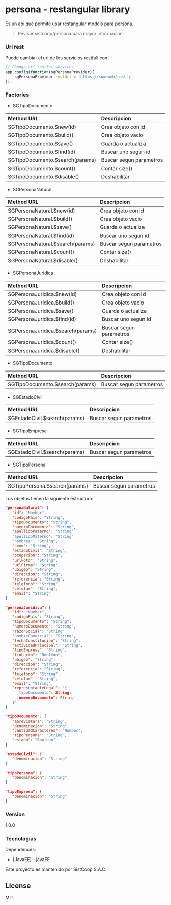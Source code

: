 # persona - restangular library

Es un api que permite usar restangular models para persona.

> Revisar sistcoop/persona para mayor informacion.

### Url rest
Puede cambiar el url de los servicios restfull con 

````javascript
// Change url restful services
app.config(function(sgPersonaProvider){
    sgPersonaProvider.restUrl = 'https://someweb/rest';
});
````

### Factories
* SGTipoDocumento

| Method        URL                     | Descripcion                   |
| :-------------------------------------|:------------------------------|
| SGTipoDocumento.$new(id)              | Crea objeto con id            |
| SGTipoDocumento.$build()              | Crea objeto vacio             |
| SGTipoDocumento.$save()               | Guarda o actualiza            |
| SGTipoDocumento.$find(id)             | Buscar uno segun id           |
| SGTipoDocumento.$search(params)       | Buscar segun parametros       |
| SGTipoDocumento.$count()              | Contar size()                 |
| SGTipoDocumento.$disable()            | Deshabilitar                  |


* SGPersonaNatural

| Method        URL                     | Descripcion                   |
| :-------------------------------------|:------------------------------|
| SGPersonaNatural.$new(id)             | Crea objeto con id            |
| SGPersonaNatural.$build()             | Crea objeto vacio             |
| SGPersonaNatural.$save()              | Guarda o actualiza            |
| SGPersonaNatural.$find(id)            | Buscar uno segun id           |
| SGPersonaNatural.$search(params)      | Buscar segun parametros       |
| SGPersonaNatural.$count()             | Contar size()                 |
| SGPersonaNatural.$disable()           | Deshabilitar                  |


* SGPersonaJuridica

| Method        URL                      | Descripcion                   |
| :--------------------------------------|:------------------------------|
| SGPersonaJuridica.$new(id)             | Crea objeto con id            |
| SGPersonaJuridica.$build()             | Crea objeto vacio             |
| SGPersonaJuridica.$save()              | Guarda o actualiza            |
| SGPersonaJuridica.$find(id)            | Buscar uno segun id           |
| SGPersonaJuridica.$search(params)      | Buscar segun parametros       |
| SGPersonaJuridica.$count()             | Contar size()                 |
| SGPersonaJuridica.$disable()           | Deshabilitar                  |


* SGTipoDocumento

| Method        URL                     | Descripcion                   |
| :-------------------------------------|:------------------------------|
| SGTipoDocumento.$search(params)       | Buscar segun parametros       |


* SGEstadoCivil

| Method        URL                     | Descripcion                   |
| :-------------------------------------|:------------------------------|
| SGEstadoCivil.$search(params)         | Buscar segun parametros       |


* SGTipoEmpresa

| Method        URL                     | Descripcion                   |
| :-------------------------------------|:------------------------------|
| SGEstadoCivil.$search(params)         | Buscar segun parametros       |


* SGTipoPersona

| Method        URL                     | Descripcion                   |
| :-------------------------------------|:------------------------------|
| SGTipoPersona.$search(params)         | Buscar segun parametros       |


Los objetos tienen la siguiente estructura:
	
```json
"personaNatural": {
   "id": "Number",
   "codigoPais": "String",
   "tipoDocumento": "String",
   "numeroDocumento": "String",
   "apellidoPaterno": "String"
   "apellidoMaterno": "String"
   "nombres": "String",
   "sexo": "String",
   "estadoCivil": "String",
   "ocupacion": "String",
   "urlFoto": "String",
   "urlFirma": "String",
   "ubigeo": "String",
   "direccion": "String",
   "referencia": "String",
   "telefono": "String",
   "celular": "String",
   "email": "String"
}
```

```json
"personaJuridica": {
   "id": "Number",
   "codigoPais": "String",
   "tipoDocumento": "String",
   "numeroDocumento": "String",
   "razonSocial": "String"
   "nombreComercial": "String",
   "fechaConstitucion": "String",   
   "actividadPrincipal": "String",   
   "tipoEmpresa": "String",
   "finLucro": "Boolean",   
   "ubigeo": "String",
   "direccion": "String",
   "referencia": "String",
   "telefono": "String",
   "celular": "String",
   "email": "String",
   "representanteLegal": "{
      tipoDocumento": String,
      numeroDocumento": String
   }"
}
```

```json
"tipoDocumento": {
   "abreviatura": "String",
   "denominacion": "String",
   "cantidadCaracteres": "Number",
   "tipoPersona": "String",
   "estado": "Boolean"   
}
```

```json
"estadoCivil": {
   "denominacion": "String"  
}
```

```json
"tipoPersona": {
   "denominacion": "String"  
}
```

```json
"tipoEmpresa": {
   "denominacion": "String"  
}
```

	
### Version
1.0.0

### Tecnologías

Dependences:

* [JavaEE] - javaEE

Este proyecto es mantenido por SistCoop S.A.C.

License
----

MIT